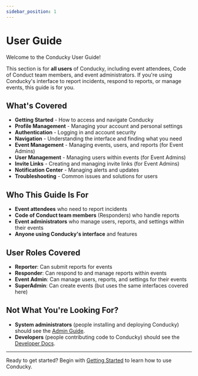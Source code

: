 ```yaml
---
sidebar_position: 1
---
```


# User Guide

Welcome to the Conducky User Guide!

This section is for **all users** of Conducky, including event attendees, Code of Conduct team members, and event administrators. If you're using Conducky's interface to report incidents, respond to reports, or manage events, this guide is for you.

## What's Covered

- **Getting Started** - How to access and navigate Conducky
- **Profile Management** - Managing your account and personal settings
- **Authentication** - Logging in and account security
- **Navigation** - Understanding the interface and finding what you need
- **Event Management** - Managing events, users, and reports (for Event Admins)
- **User Management** - Managing users within events (for Event Admins)
- **Invite Links** - Creating and managing invite links (for Event Admins)
- **Notification Center** - Managing alerts and updates
- **Troubleshooting** - Common issues and solutions for users

## Who This Guide Is For

- **Event attendees** who need to report incidents
- **Code of Conduct team members** (Responders) who handle reports
- **Event administrators** who manage users, reports, and settings within their events
- **Anyone using Conducky's interface** and features

## User Roles Covered

- **Reporter**: Can submit reports for events
- **Responder**: Can respond to and manage reports within events
- **Event Admin**: Can manage users, reports, and settings for their events
- **SuperAdmin**: Can create events (but uses the same interfaces covered here)

## Not What You're Looking For?

- **System administrators** (people installing and deploying Conducky) should see the [Admin Guide](../admin-guide/intro).
- **Developers** (people contributing code to Conducky) should see the [Developer Docs](../developer-docs/intro).

---

Ready to get started? Begin with [Getting Started](./getting-started) to learn how to use Conducky.
